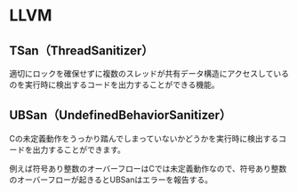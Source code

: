 # LLVM

## TSan（ThreadSanitizer）

適切にロックを確保せずに複数のスレッドが共有データ構造にアクセスしているのを実行時に検出するコードを出力することができる機能。

## UBSan（UndefinedBehaviorSanitizer）

Cの未定義動作をうっかり踏んでしまっていないかどうかを実行時に検出するコードを出力することができます。

例えば符号あり整数のオーバーフローはCでは未定義動作なので、符号あり整数のオーバーフローが起きるとUBSanはエラーを報告する。
